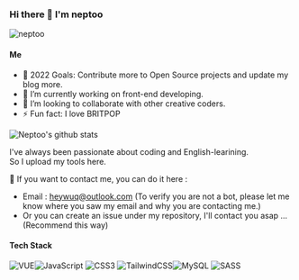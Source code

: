 <!--
**neptoo/neptoo** is a ✨ _special_ ✨ repository because its `README.md` (this file) appears on your GitHub profile.

Here are some ideas to get you started:

- 🔭 I’m currently working on ...
- 👯 I’m looking to collaborate on ...
- 🤔 I’m looking for help with ...
- 💬 Ask me about ...
- 😄 Pronouns: ...
- ⚡ Fun fact: ...
-->

### Hi there 👋 I'm neptoo

<img src="https://komarev.com/ghpvc/?username=neptoo&label=Profile%20views&color=0e75b6&style=flat" alt="neptoo" />

#### Me
- 🔭 2022 Goals: Contribute more to Open Source projects and update my blog more.
- 🤔 I’m currently working on front-end developing.
- 👯 I’m looking to collaborate with other creative coders.
- ⚡ Fun fact: I love BRITPOP




![Neptoo's github stats](https://github-readme-stats.vercel.app/api?username=neptoo&show_icons=true&bg_color=30,e96443,904e95&title_color=fff&text_color=fff)



I've always been passionate about coding and English-learining.\
So I upload my tools here.

📧 If you want to contact me, you can do it here :

- Email : heywuq@outlook.com (To verify you are not a bot, please let me know where you saw my email and why you are contacting me.)
- Or you can create an issue under my repository, I'll contact you asap ... (Recommend this way)

#### Tech Stack

![VUE](https://img.shields.io/badge/-VUE-4FC08D?style=for-the-badge&logo=Vue.js&logoColor=white)![JavaScript](https://img.shields.io/badge/javascript-%23323330.svg?style=for-the-badge&logo=javascript&logoColor=%23F7DF1E) ![CSS3](https://img.shields.io/badge/css3-%231572B6.svg?style=for-the-badge&logo=css3&logoColor=white) ![TailwindCSS](https://img.shields.io/badge/tailwindcss-%2338B2AC.svg?style=for-the-badge&logo=tailwind-css&logoColor=white)![MySQL](https://img.shields.io/badge/mysql-%2300f.svg?style=for-the-badge&logo=mysql&logoColor=white) ![SASS](https://img.shields.io/badge/SASS-hotpink.svg?style=for-the-badge&logo=SASS&logoColor=white)